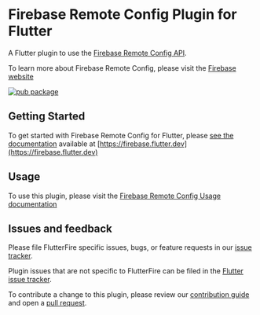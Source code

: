 # Firebase Remote Config Plugin for Flutter

A Flutter plugin to use the [Firebase Remote Config API](https://firebase.google.com/docs/remote-config).

To learn more about Firebase Remote Config, please visit the [Firebase website](https://firebase.google.com/products/remote-config)

[![pub package](https://img.shields.io/pub/v/firebase_remote_config.svg)](https://pub.dev/packages/firebase_remote_config)

## Getting Started

To get started with Firebase Remote Config for Flutter, please [see the documentation](https://firebase.flutter.dev/docs/remote-config/overview) available
at [https://firebase.flutter.dev](https://firebase.flutter.dev)

## Usage

To use this plugin, please visit the [Firebase Remote Config Usage documentation](https://firebase.flutter.dev/docs/remote-config/usage)

## Issues and feedback

Please file FlutterFire specific issues, bugs, or feature requests in our [issue tracker](https://github.com/FirebaseExtended/flutterfire/issues/new).

Plugin issues that are not specific to FlutterFire can be filed in the [Flutter issue tracker](https://github.com/flutter/flutter/issues/new).

To contribute a change to this plugin,
please review our [contribution guide](https://github.com/FirebaseExtended/flutterfire/blob/master/CONTRIBUTING.md)
and open a [pull request](https://github.com/FirebaseExtended/flutterfire/pulls).
